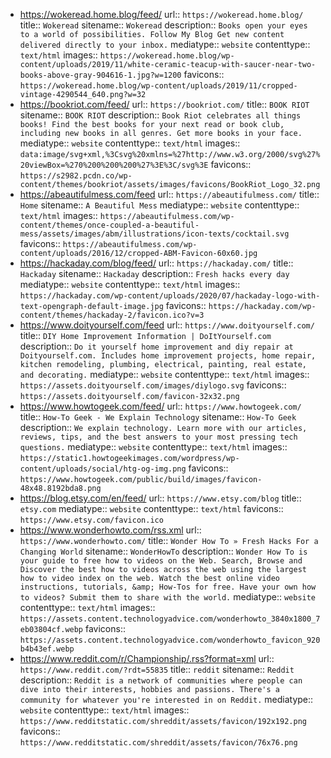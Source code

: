 - https://wokeread.home.blog/feed/
  url:: `https://wokeread.home.blog/`
  title:: `Wokeread`
  sitename:: `Wokeread`
  description:: `Books open your eyes to a world of possibilities. Follow My Blog Get new content delivered directly to your inbox.`
  mediatype:: `website`
  contenttype:: `text/html`
  images:: `https://wokeread.home.blog/wp-content/uploads/2019/11/white-ceramic-teacup-with-saucer-near-two-books-above-gray-904616-1.jpg?w=1200`
  favicons:: `https://wokeread.home.blog/wp-content/uploads/2019/11/cropped-vintage-4290544_640.png?w=32`
- https://bookriot.com/feed/
  url:: `https://bookriot.com/`
  title:: `BOOK RIOT`
  sitename:: `BOOK RIOT`
  description:: `Book Riot celebrates all things books! Find the best books for your next read or book club, including new books in all genres. Get more books in your face.`
  mediatype:: `website`
  contenttype:: `text/html`
  images:: `data:image/svg+xml,%3Csvg%20xmlns=%27http://www.w3.org/2000/svg%27%20viewBox=%270%200%200%200%27%3E%3C/svg%3E`
  favicons:: `https://s2982.pcdn.co/wp-content/themes/bookriot/assets/images/favicons/BookRiot_Logo_32.png`
- https://abeautifulmess.com/feed
  url:: `https://abeautifulmess.com/`
  title:: `Home`
  sitename:: `A Beautiful Mess`
  mediatype:: `website`
  contenttype:: `text/html`
  images:: `https://abeautifulmess.com/wp-content/themes/once-coupled-a-beautiful-mess/assets/images/abm/illustrations/icon-texts/cocktail.svg`
  favicons:: `https://abeautifulmess.com/wp-content/uploads/2016/12/cropped-ABM-Favicon-60x60.jpg`
- https://hackaday.com/blog/feed/
  url:: `https://hackaday.com/`
  title:: `Hackaday`
  sitename:: `Hackaday`
  description:: `Fresh hacks every day`
  mediatype:: `website`
  contenttype:: `text/html`
  images:: `https://hackaday.com/wp-content/uploads/2020/07/hackaday-logo-with-text-opengraph-default-image.jpg`
  favicons:: `https://hackaday.com/wp-content/themes/hackaday-2/favicon.ico?v=3`
- https://www.doityourself.com/feed
  url:: `https://www.doityourself.com/`
  title:: `DIY Home Improvement Information | DoItYourself.com`
  description:: `Do it yourself home improvement and diy repair at Doityourself.com. Includes home improvement projects, home repair, kitchen remodeling, plumbing, electrical, painting, real estate, and decorating.`
  mediatype:: `website`
  contenttype:: `text/html`
  images:: `https://assets.doityourself.com/images/diylogo.svg`
  favicons:: `https://assets.doityourself.com/favicon-32x32.png`
- https://www.howtogeek.com/feed/
  url:: `https://www.howtogeek.com/`
  title:: `How-To Geek - We Explain Technology`
  sitename:: `How-To Geek`
  description:: `We explain technology. Learn more with our articles, reviews, tips, and the best answers to your most pressing tech questions.`
  mediatype:: `website`
  contenttype:: `text/html`
  images:: `https://static1.howtogeekimages.com/wordpress/wp-content/uploads/social/htg-og-img.png`
  favicons:: `https://www.howtogeek.com/public/build/images/favicon-48x48.8192bda8.png`
- https://blog.etsy.com/en/feed/
  url:: `https://www.etsy.com/blog`
  title:: `etsy.com`
  mediatype:: `website`
  contenttype:: `text/html`
  favicons:: `https://www.etsy.com/favicon.ico`
- https://www.wonderhowto.com/rss.xml
  url:: `https://www.wonderhowto.com/`
  title:: `Wonder How To » Fresh Hacks For a Changing World`
  sitename:: `WonderHowTo`
  description:: `Wonder How To is your guide to free how to videos on the Web. Search, Browse and Discover the best how to videos across the web using the largest how to video index on the web. Watch the best online video instructions, tutorials, &amp; How-Tos for free. Have your own how to videos? Submit them to share with the world.`
  mediatype:: `website`
  contenttype:: `text/html`
  images:: `https://assets.content.technologyadvice.com/wonderhowto_3840x1800_7eb03804cf.webp`
  favicons:: `https://assets.content.technologyadvice.com/wonderhowto_favicon_920b4b43ef.webp`
- https://www.reddit.com/r/Championship/.rss?format=xml
  url:: `https://www.reddit.com/?rdt=55835`
  title:: `reddit`
  sitename:: `Reddit`
  description:: `Reddit is a network of communities where people can dive into their interests, hobbies and passions. There's a community for whatever you're interested in on Reddit.`
  mediatype:: `website`
  contenttype:: `text/html`
  images:: `https://www.redditstatic.com/shreddit/assets/favicon/192x192.png`
  favicons:: `https://www.redditstatic.com/shreddit/assets/favicon/76x76.png`